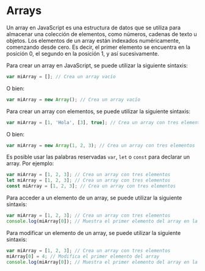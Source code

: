 # Arrays

Un array en JavaScript es una estructura de datos que se utiliza para almacenar una colección de elementos, como números, cadenas de texto u objetos. Los elementos de un array están indexados numéricamente, comenzando desde cero. Es decir, el primer elemento se encuentra en la posición 0, el segundo en la posición 1, y así sucesivamente.

Para crear un array en JavaScript, se puede utilizar la siguiente sintaxis:

```javascript
var miArray = []; // Crea un array vacío
```

O bien:

```javascript
var miArray = new Array(); // Crea un array vacío
```

Para crear un array con elementos, se puede utilizar la siguiente sintaxis:

```javascript
var miArray = [1, 'Hola', [3], true]; // Crea un array con tres elementos
```

O bien:

```javascript
var miArray = new Array(1, 2, 3); // Crea un array con tres elementos
```

Es posible usar las palabras reservadas `var`, `let` o `const` para declarar un array. Por ejemplo:

```javascript
var miArray = [1, 2, 3]; // Crea un array con tres elementos
let miArray = [1, 2, 3]; // Crea un array con tres elementos
const miArray = [1, 2, 3]; // Crea un array con tres elementos
```

Para acceder a un elemento de un array, se puede utilizar la siguiente sintaxis:

```javascript
var miArray = [1, 2, 3]; // Crea un array con tres elementos
console.log(miArray[0]); // Muestra el primer elemento del array en la consola
```

Para modificar un elemento de un array, se puede utilizar la siguiente sintaxis:

```javascript
var miArray = [1, 2, 3]; // Crea un array con tres elementos
miArray[0] = 4; // Modifica el primer elemento del array
console.log(miArray[0]); // Muestra el primer elemento del array en la consola
```
